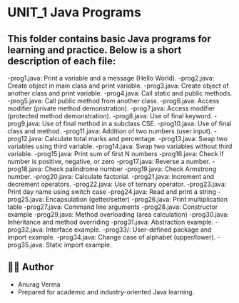 # UNIT_1 Java Programs

This folder contains basic Java programs for learning and practice. Below is a short description of each file:
---
-prog1.java: Print a variable and a message (Hello World).
-prog2.java: Create object in main class and print variable.
-prog3.java: Create object of another class and print variable.
-prog4.java: Call static and public methods.
-prog5.java: Call public method from another class.
-prog6.java: Access modifier (private method demonstration).
-prog7.java: Access modifier (protected method demonstration).
-prog8.java: Use of final keyword.
-prog9.java: Use of final method in a subclass CSE.
-prog10.java: Use of final class and method.
-prog11.java: Addition of two numbers (user input).
-prog12.java: Calculate total marks and percentage.
-prog13.java: Swap two variables using third variable.
-prog14.java: Swap two variables without third variable.
-prog15.java: Print sum of first N numbers
-prog16.java: Check if number is positive, negative, or zero
-prog17.java: Reverse a number.
-prog18.java: Check palindrome number
-prog19.java: Check Armstrong number.
-prog20.java: Calculate factorial.
-prog21.java: Increment and decrement operators.
-prog22.java: Use of ternary operator.
-prog23.java: Print day name using switch case
-prog24.java: Read and print a string
-prog25.java: Encapsulation (getter/setter)
-prog26.java: Print multiplication table
-prog27.java: Command line arguments
-prog28.java: Constructor example
-prog29.java: Method overloading (area calculation)
-prog30.java: Inheritance and method overriding
-prog31.java: Abstraction example.
-prog32.java: Interface example.
-prog33/: User-defined package and import example.
-prog34.java: Change case of alphabet (upper/lower).
-prog35.java: Static import example.

## 🧑‍💻 Author
  - Anurag Verma
  - Prepared for academic and industry-oriented Java learning.


